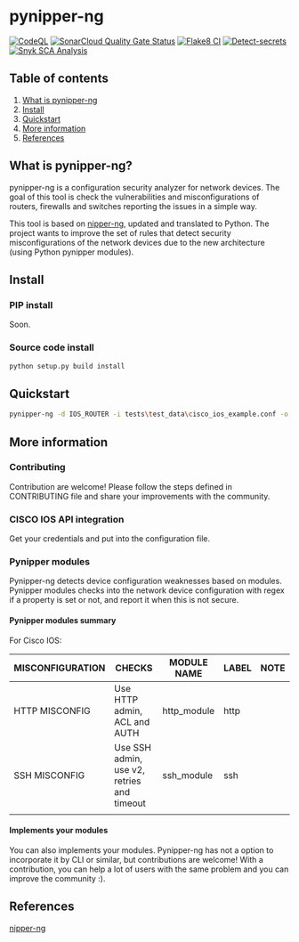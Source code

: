 # pynipper-ng

[![CodeQL](https://github.com/syn-4ck/pynipper-ng/actions/workflows/codeql-analysis.yml/badge.svg?branch=main)](https://github.com/syn-4ck/pynipper-ng/actions/workflows/codeql-analysis.yml)
[![SonarCloud Quality Gate Status](https://sonarcloud.io/api/project_badges/measure?project=pynipper-ng&metric=alert_status)](https://sonarcloud.io/dashboard?id=pynipper-ng)
[![Flake8 CI](https://github.com/syn-4ck/pynipper-ng/actions/workflows/flake8.yml/badge.svg?branch=main)](https://github.com/syn-4ck/pynipper-ng/actions/workflows/flake8.yml)
[![Detect-secrets](https://github.com/syn-4ck/pynipper-ng/actions/workflows/detect-secrets.yml/badge.svg?branch=main)](https://github.com/syn-4ck/pynipper-ng/actions/workflows/detect-secrets.yml)
[![Snyk SCA Analysis](https://github.com/syn-4ck/pynipper-ng/actions/workflows/snyk.yml/badge.svg?branch=main)](https://github.com/syn-4ck/pynipper-ng/actions/workflows/snyk.yml)


## Table of contents
1. [What is pynipper-ng](#what-is-pynipper-ng)
2. [Install](#install)
3. [Quickstart](#quickstart)
4. [More information](#more-information)
5. [References](#references)

## What is pynipper-ng?
pynipper-ng is a configuration security analyzer for network devices. The goal of this tool is check the vulnerabilities and misconfigurations of routers, firewalls and switches reporting the issues in a simple way.

This tool is based on [nipper-ng](https://github.com/arpitn30/nipper-ng), updated and translated to Python. The project wants to improve the set of rules that detect security misconfigurations of the network devices due to the new architecture (using Python pynipper modules). 

## Install

### PIP install

Soon.

### Source code install

```BASH
python setup.py build install
```

## Quickstart

```BASH
pynipper-ng -d IOS_ROUTER -i tests\test_data\cisco_ios_example.conf -o HTML -f ./report.html -x
```

## More information

### Contributing

Contribution are welcome! Please follow the steps defined in CONTRIBUTING file and share your improvements with the community.

### CISCO IOS API integration

Get your credentials and put into the configuration file.

### Pynipper modules

Pynipper-ng detects device configuration weaknesses based on modules. Pynipper modules checks into the network device configuration with regex if a property is set or not, and report it when this is not secure.

#### Pynipper modules summary

For Cisco IOS:

| MISCONFIGURATION | CHECKS                                      | MODULE NAME  | LABEL  | NOTE  |
|------------------|---------------------------------------------|--------------|--------|-------|
| HTTP MISCONFIG   | Use HTTP admin, ACL and AUTH                | http_module  | http   |       |
| SSH MISCONFIG    | Use SSH admin, use v2, retries and timeout  | ssh_module   | ssh    |       |
|                  |                                             |              |        |       |

#### Implements your modules

You can also implements your modules. Pynipper-ng has not a option to incorporate it by CLI or similar, but contributions are welcome! With a contribution, you can help a lot of users with the same problem and you can improve the community :).

## References
[nipper-ng](https://github.com/arpitn30/nipper-ng)